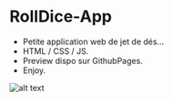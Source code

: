 # RollDice-App
* Petite application web de jet de dés...
* HTML / CSS / JS.
* Preview dispo sur GithubPages.
* Enjoy.

![alt text](https://upload.wikimedia.org/wikipedia/commons/thumb/3/36/Two_red_dice_01.svg/1024px-Two_red_dice_01.svg.png)
